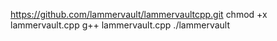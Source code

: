 https://github.com/lammervault/lammervaultcpp.git
chmod +x lammervault.cpp
g++ lammervault.cpp
./lammervault
